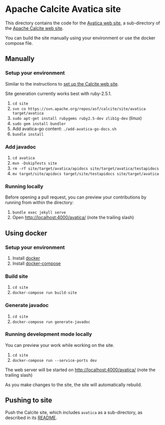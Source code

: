 <!--
{% comment %}
Licensed to the Apache Software Foundation (ASF) under one or more
contributor license agreements.  See the NOTICE file distributed with
this work for additional information regarding copyright ownership.
The ASF licenses this file to you under the Apache License, Version 2.0
(the "License"); you may not use this file except in compliance with
the License.  You may obtain a copy of the License at

http://www.apache.org/licenses/LICENSE-2.0

Unless required by applicable law or agreed to in writing, software
distributed under the License is distributed on an "AS IS" BASIS,
WITHOUT WARRANTIES OR CONDITIONS OF ANY KIND, either express or implied.
See the License for the specific language governing permissions and
limitations under the License.
{% endcomment %}
-->

# Apache Calcite Avatica site

This directory contains the code for the
[Avatica web site](https://calcite.apache.org/avatica),
a sub-directory of the
[Apache Calcite web site](https://calcite.apache.org).

You can build the site manually using your environment or use the docker compose file.

## Manually

### Setup your environment

Similar to the instructions to
[set up the Calcite web site](https://github.com/apache/calcite-avatica/blob/master/site/README.md).

Site generation currently works best with ruby-2.5.1.

1. `cd site`
2. `svn co https://svn.apache.org/repos/asf/calcite/site/avatica target/avatica`
3. `sudo apt-get install rubygems ruby2.5-dev zlib1g-dev` (linux)
4. `sudo gem install bundler`
5. Add avatica-go content: `./add-avatica-go-docs.sh` 
6. `bundle install`

### Add javadoc

1. `cd avatica`
2. `mvn -DskipTests site`
3. `rm -rf site/target/avatica/apidocs site/target/avatica/testapidocs`
4. `mv target/site/apidocs target/site/testapidocs site/target/avatica`

### Running locally

Before opening a pull request, you can preview your contributions by
running from within the directory:

1. `bundle exec jekyll serve`
2. Open [http://localhost:4000/avatica/](http://localhost:4000/avatica/) (note the trailing slash)

## Using docker

### Setup your environment

1. Install [docker](https://docs.docker.com/install/)
2. Install [docker-compose](https://docs.docker.com/compose/install/)

### Build site
1. `cd site`
2. `docker-compose run build-site`

### Generate javadoc
1. `cd site`
2. `docker-compose run generate-javadoc`

### Running development mode locally
You can preview your work while working on the site.

1. `cd site`
2. `docker-compose run --service-ports dev`

The web server will be started on [http://localhost:4000/avatica/](http://localhost:4000/avatica/) (note the trailing slash)

As you make changes to the site, the site will automatically rebuild.

## Pushing to site

Push the Calcite site, which includes `avatica` as a sub-directory,
as described in its
[README](../site/README.md).
